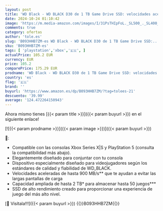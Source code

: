 ```yaml
---
layout: post
title: 'WD Black - WD BLACK D30 de 1 TB Game Drive SSD: velocidades aceleradas de hasta 900 Mb/s   compatible con la serie XS de Xbox y PlayStation 5'
date: 2024-10-24 01:10:42
image: 'https://m.media-amazon.com/images/I/31PsTHIpFoL._SL500_._SL400_.jpg'
comments: true
category: ofertas
author: 'tole.es'
slug: 'B093HHB7ZM-es WD Black - WD BLACK D30 de 1 TB Game Drive SSD:...'
sku: 'B093HHB7ZM-es'
tags: [ 'playstation','xbox','🇪🇸', ]
actualPrice: 105.2 EUR
currency: EUR
price: 105.2
comparePrice: 175.29 EUR
prodname: 'WD Black - WD BLACK D30 de 1 TB Game Drive SSD: velocidades aceleradas de hasta 900 Mb/s   compatible con la serie XS de Xbox y PlayStation 5'
country: 'es'
flag: '🇪🇸'
brand: ''
buyurl: 'https://www.amazon.es/dp/B093HHB7ZM/?tag=tolees-21'
descuento: '39.99'
average: '124.472264150943'
---
```


Ahora mismo tienes [{{< param title >}}]({{< param buyurl >}}) en el siguiente enlace!

[![{{< param prodname >}}]({{< param image >}})]({{< param buyurl >}})

🔎:

- Compatible con las consolas Xbox Series X|S y PlayStation 5 (consulta la compatibilidad más abajo).
- Elegantemente diseñado para conjuntar con tu consola
- Dispositivo especialmente diseñado para videojugadores según los estándares de calidad y fiabilidad de WD_BLACK.
- Velocidades aceleradas de hasta 900 MB/s** que te ayudan a evitar las largas pantallas de carga
- Capacidad ampliada de hasta 2 TB* para almacenar hasta 50 juegos***
- SSD de alto rendimiento creado para proporcionar una experiencia de juego del más alto nivel.

[🛒 Visítala!!!]({{< param buyurl >}})
{{<world>}}B093HHB7ZM{{</world>}}
